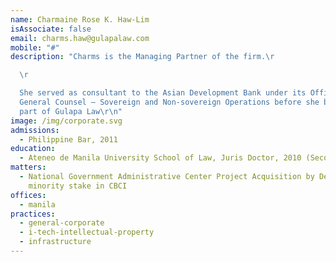 ```yaml
---
name: Charmaine Rose K. Haw-Lim
isAssociate: false
email: charms.haw@gulapalaw.com
mobile: "#"
description: "Charms is the Managing Partner of the firm.\r

  \r

  She served as consultant to the Asian Development Bank under its Office of
  General Counsel – Sovereign and Non-sovereign Operations before she became
  part of Gulapa Law\r\n"
image: /img/corporate.svg
admissions:
  - Philippine Bar, 2011
education:
  - Ateneo de Manila University School of Law, Juris Doctor, 2010 (Second Honors)
matters:
  - National Government Administrative Center Project Acquisition by Densan of a
    minority stake in CBCI
offices:
  - manila
practices:
  - general-corporate
  - i-tech-intellectual-property
  - infrastructure
---
```

